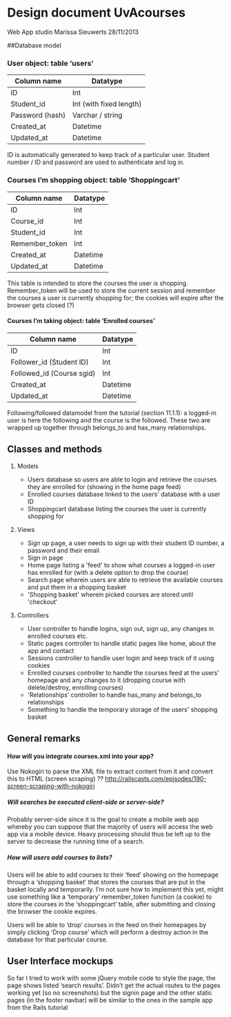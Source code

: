 # Design document UvAcourses
Web App studio
Marissa Sieuwerts
28/11/2013

##Database model

### User object: table ‘users’

| Column name |	Datatype |
| ----| ---- |
| ID          |	Int      |
| Student_id  |	Int (with fixed length) |
| Password (hash)	| Varchar / string |
| Created_at | Datetime |
| Updated_at |	Datetime |

ID is automatically generated to keep track of a particular user. Student number / ID and password are used to authenticate and log in. 


### Courses I’m shopping object: table ‘Shoppingcart’

| Column name | Datatype |
| ------  |  -----|
| ID| Int |
| Course_id	| Int |
| Student_id | Int |
| Remember_token |	Int |
| Created_at |	Datetime |
| Updated_at |	Datetime |

This table is intended to store the courses the user is shopping.
Remember_token will be used to store the current session and remember the courses a user is currently shopping for; the cookies will expire after the browser gets closed (?)


#### Courses I’m taking object: table ‘Enrolled courses’ 

| Column name |	Datatype |
| ------ | -------- |
| ID |	Int |
| Follower_id (Student ID) |	Int  |
| Followed_id (Course sgid)	| Int |
| Created_at |	Datetime |
| Updated_at |	Datetime |

Following/followed datamodel from the tutorial (section 11.1.1): a logged-in user is here the following and the course is the followed. These two are wrapped up together through belongs_to and has_many relationships.

## Classes and methods

1. Models 
	* Users database so users are able to login and retrieve the courses they are enrolled for (showing in the home page feed)
	* Enrolled courses database linked to the users' database with a user ID
	* Shoppingcart database listing the courses the user is currently shopping for

2. Views
	* Sign up page, a user needs to sign up with their student ID number, a password and their email
	* Sign in page
	* Home page listing a 'feed' to show what courses a logged-in user has enrolled for (with a delete option to drop the course)
	* Search page wherein users are able to retrieve the available courses and put them in a shopping basket
	* 'Shopping basket' wherein picked courses are stored until 'checkout'
	   
3. Controllers
	* User controller to handle logins, sign out, sign up, any changes in enrolled courses etc.
	* Static pages controller to handle static pages like home, about the app and contact
	* Sessions controller to handle user login and keep track of it using cookies	
	* Enrolled courses controller to handle the courses feed at the users' homepage and any changes to it (dropping course with delete/destroy, enrolling courses)
	* 'Relationships’ controller to handle has_many and belongs_to relationships
	* Something to handle the temporary storage of the users' shopping basket


## General remarks

#### How will you integrate courses.xml into your app?
Use Nokogiri to parse the XML file to extract content from it and convert this to HTML (screen scraping)  ??
http://railscasts.com/episodes/190-screen-scraping-with-nokogiri

##### Will searches be executed client-side or server-side?
Probably server-side since it is the goal to create a mobile web app whereby you can suppose that the majority of users will access the web app via a mobile device. Heavy  processing should thus be left up to the server to decrease the running time of a search. 

##### How will users add courses to lists?
Users will be able to add courses to their ‘feed’ showing on the homepage through a ‘shopping basket’ that stores the courses that are put in the basket locally and temporarily. I’m not sure how to implement this yet, might use something like a ‘temporary’ remember_token function (a cookie) to store the courses in the ‘shoppingcart’ table, after submitting and closing the browser the cookie expires.

Users will be able to ‘drop’ courses in the feed on their homepages by simply clicking ‘Drop course’ which will perform a destroy action in the database for that particular course.


## User Interface mockups

So far I tried to work with some jQuery mobile code to style the page, the page shows listed ‘search results’.
Didn’t get the actual routes to the pages working yet (so no screenshots) but the signin page and the other static pages  (in the footer navbar) will be similar to the ones in the sample app from the Rails tutorial

